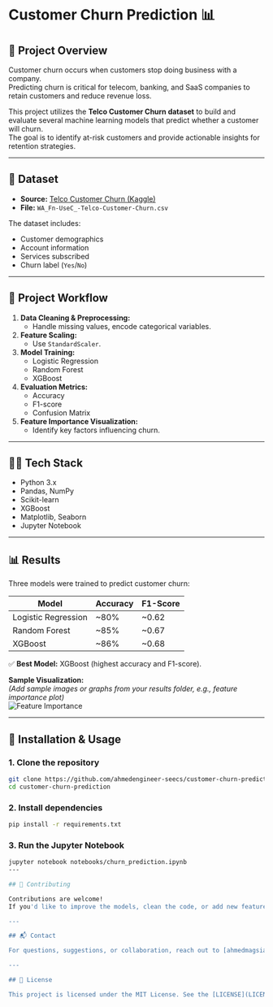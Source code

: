 # Customer Churn Prediction 📊

## 📌 Project Overview
Customer churn occurs when customers stop doing business with a company.  
Predicting churn is critical for telecom, banking, and SaaS companies to retain customers and reduce revenue loss.

This project utilizes the **Telco Customer Churn dataset** to build and evaluate several machine learning models that predict whether a customer will churn.  
The goal is to identify at-risk customers and provide actionable insights for retention strategies.

---

## 📂 Dataset
- **Source:** [Telco Customer Churn (Kaggle)](https://www.kaggle.com/datasets/blastchar/telco-customer-churn)  
- **File:** `WA_Fn-UseC_-Telco-Customer-Churn.csv`  

The dataset includes:
- Customer demographics
- Account information
- Services subscribed
- Churn label (`Yes`/`No`)

---

## 🔧 Project Workflow
1. **Data Cleaning & Preprocessing:**  
   - Handle missing values, encode categorical variables.
2. **Feature Scaling:**  
   - Use `StandardScaler`.
3. **Model Training:**  
   - Logistic Regression  
   - Random Forest  
   - XGBoost  
4. **Evaluation Metrics:**  
   - Accuracy  
   - F1-score  
   - Confusion Matrix  
5. **Feature Importance Visualization:**  
   - Identify key factors influencing churn.

---

## 🧑‍💻 Tech Stack
- Python 3.x  
- Pandas, NumPy  
- Scikit-learn  
- XGBoost  
- Matplotlib, Seaborn  
- Jupyter Notebook

---

## 📊 Results

Three models were trained to predict customer churn:

| Model                | Accuracy | F1-Score |
|----------------------|----------|----------|
| Logistic Regression  | ~80%     | ~0.62    |
| Random Forest        | ~85%     | ~0.67    |
| XGBoost              | ~86%     | ~0.68    |

✅ **Best Model:** XGBoost (highest accuracy and F1-score).

**Sample Visualization:**  
*(Add sample images or graphs from your results folder, e.g., feature importance plot)*  
![Feature Importance](images/feature_importance.png)

---

## 🚀 Installation & Usage

### 1. Clone the repository
```bash
git clone https://github.com/ahmedengineer-seecs/customer-churn-prediction.git
cd customer-churn-prediction
```

### 2. Install dependencies
```bash
pip install -r requirements.txt
```

### 3. Run the Jupyter Notebook
```bash
jupyter notebook notebooks/churn_prediction.ipynb
---

## 🤝 Contributing

Contributions are welcome!  
If you'd like to improve the models, clean the code, or add new features, please fork the repo and submit a pull request.

---

## 📬 Contact

For questions, suggestions, or collaboration, reach out to [ahmedmagsiaa085@gmail.com] or open an issue in this repository.

---

## 📄 License

This project is licensed under the MIT License. See the [LICENSE](LICENSE) file for details.

